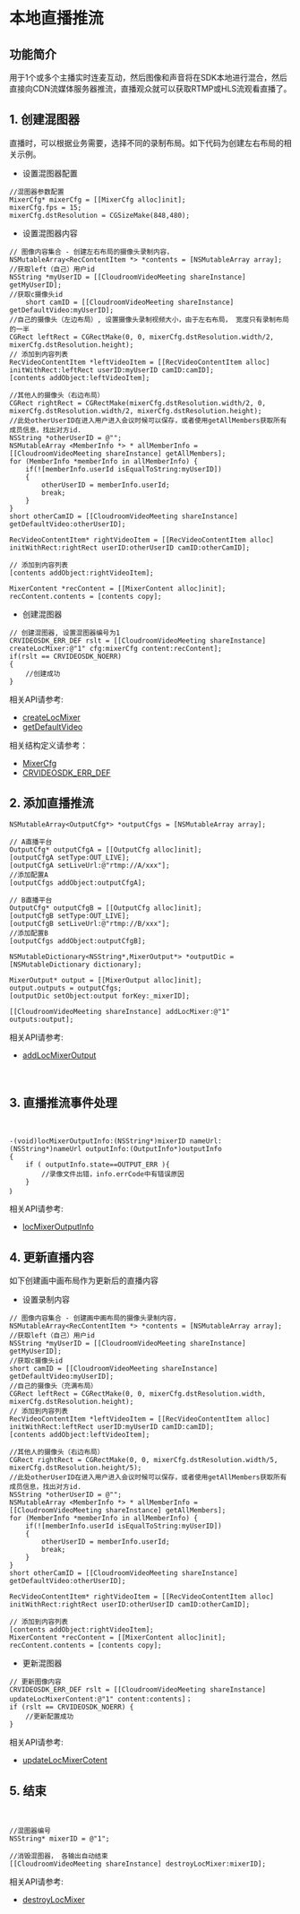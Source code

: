 # 本地直播推流

## 功能简介

用于1个或多个主播实时连麦互动，然后图像和声音将在SDK本地进行混合，然后直接向CDN流媒体服务器推流，直播观众就可以获取RTMP或HLS流观看直播了。

<h2 id=CreateMixer>1. 创建混图器</h2>

直播时，可以根据业务需要，选择不同的录制布局。如下代码为创建左右布局的相关示例。

+ 设置混图器配置

```  oc
//混图器参数配置
MixerCfg* mixerCfg = [[MixerCfg alloc]init];
mixerCfg.fps = 15;
mixerCfg.dstResolution = CGSizeMake(848,480);
```

+ 设置混图器内容

```oc
// 图像内容集合 - 创建左右布局的摄像头录制内容，
NSMutableArray<RecContentItem *> *contents = [NSMutableArray array];
//获取left（自己）用户id
NSString *myUserID = [[CloudroomVideoMeeting shareInstance] getMyUserID];
//获取c摄像头id
    short camID = [[CloudroomVideoMeeting shareInstance]  getDefaultVideo:myUserID];
//自己的摄像头（左边布局）, 设置摄像头录制视频大小，由于左右布局， 宽度只有录制布局的一半
CGRect leftRect = CGRectMake(0, 0, mixerCfg.dstResolution.width/2, mixerCfg.dstResolution.height);
// 添加到内容列表
RecVideoContentItem *leftVideoItem = [[RecVideoContentItem alloc] initWithRect:leftRect userID:myUserID camID:camID];
[contents addObject:leftVideoItem];

//其他人的摄像头（右边布局）
CGRect rightRect = CGRectMake(mixerCfg.dstResolution.width/2, 0, mixerCfg.dstResolution.width/2, mixerCfg.dstResolution.height);
//此处otherUserID在进入用户进入会议时候可以保存，或者使用getAllMembers获取所有成员信息，找出对方id.
NSString *otherUserID = @"";
NSMutableArray <MemberInfo *> * allMemberInfo = [[CloudroomVideoMeeting shareInstance] getAllMembers];
for (MemberInfo *memberInfo in allMemberInfo) {
    if(![memberInfo.userId isEqualToString:myUserID])
    {
        otherUserID = memberInfo.userId;
        break;
    }
}
short otherCamID = [[CloudroomVideoMeeting shareInstance]  getDefaultVideo:otherUserID];

RecVideoContentItem* rightVideoItem = [[RecVideoContentItem alloc] initWithRect:rightRect userID:otherUserID camID:otherCamID];

// 添加到内容列表
[contents addObject:rightVideoItem];

MixerContent *recContent = [[MixerContent alloc]init];
recContent.contents = [contents copy];
```

+ 创建混图器

```oc
// 创建混图器, 设置混图器编号为1
CRVIDEOSDK_ERR_DEF rslt = [[CloudroomVideoMeeting shareInstance] createLocMixer:@"1" cfg:mixerCfg content:recContent];
if(rslt == CRVIDEOSDK_NOERR)
{
    //创建成功
}
```

相关API请参考:
+ [createLocMixer](Apis.md#createLocMixer)
+ [getDefaultVideo](Apis.md#getDefaultVideo)

相关结构定义请参考：
+ [MixerCfg](TypeDefinitions.md#MixerCfg)
+ [CRVIDEOSDK_ERR_DEF](Constant.md#CRVIDEOSDK_ERR_DEF)

<h2 id=SetLiveOutput>2. 添加直播推流</h2>

```  oc
NSMutableArray<OutputCfg*> *outputCfgs = [NSMutableArray array];

// A直播平台
OutputCfg* outputCfgA = [[OutputCfg alloc]init];
[outputCfgA setType:OUT_LIVE];
[outputCfgA setLiveUrl:@"rtmp://A/xxx"];
//添加配置A
[outputCfgs addObject:outputCfgA];

// B直播平台
OutputCfg* outputCfgB = [[OutputCfg alloc]init];
[outputCfgB setType:OUT_LIVE];
[outputCfgB setLiveUrl:@"rtmp://B/xxx"];
//添加配置B
[outputCfgs addObject:outputCfgB];

NSMutableDictionary<NSString*,MixerOutput*> *outputDic = [NSMutableDictionary dictionary];

MixerOutput* output = [[MixerOutput alloc]init];
output.outputs = outputCfgs;
[outputDic setObject:output forKey:_mixerID];

[[CloudroomVideoMeeting shareInstance] addLocMixer:@"1" outputs:output];
```

相关API请参考:
+ [addLocMixerOutput](Apis.md#addLocMixerOutput)

</br>

<h2 id=RecordingEvent>3. 直播推流事件处理</h2>
</br>

``` oc
-(void)locMixerOutputInfo:(NSString*)mixerID nameUrl:(NSString*)nameUrl outputInfo:(OutputInfo*)outputInfo
{
	if ( outputInfo.state==OUTPUT_ERR ){
        //录像文件出错，info.errCode中有错误原因
    }
｝
```

相关API请参考: 
+ [locMixerOutputInfo](Apis.md#locMixerOutputInfo)

<h2 id=UpdateVideoContent>4. 更新直播内容</h2>

如下创建画中画布局作为更新后的直播内容

+ 设置录制内容

```oc
// 图像内容集合 - 创建画中画布局的摄像头录制内容，
NSMutableArray<RecContentItem *> *contents = [NSMutableArray array];
//获取left（自己）用户id
NSString *myUserID = [[CloudroomVideoMeeting shareInstance] getMyUserID];
//获取c摄像头id
short camID = [[CloudroomVideoMeeting shareInstance]  getDefaultVideo:myUserID];
//自己的摄像头（充满布局）
CGRect leftRect = CGRectMake(0, 0, mixerCfg.dstResolution.width, mixerCfg.dstResolution.height);
// 添加到内容列表
RecVideoContentItem *leftVideoItem = [[RecVideoContentItem alloc] initWithRect:leftRect userID:myUserID camID:camID];
[contents addObject:leftVideoItem];

//其他人的摄像头（右边布局）
CGRect rightRect = CGRectMake(0, 0, mixerCfg.dstResolution.width/5, mixerCfg.dstResolution.height/5);
//此处otherUserID在进入用户进入会议时候可以保存，或者使用getAllMembers获取所有成员信息，找出对方id.
NSString *otherUserID = @"";
NSMutableArray <MemberInfo *> * allMemberInfo = [[CloudroomVideoMeeting shareInstance] getAllMembers];
for (MemberInfo *memberInfo in allMemberInfo) {
    if(![memberInfo.userId isEqualToString:myUserID])
    {
        otherUserID = memberInfo.userId;
        break;
    }
}
short otherCamID = [[CloudroomVideoMeeting shareInstance]  getDefaultVideo:otherUserID];

RecVideoContentItem* rightVideoItem = [[RecVideoContentItem alloc] initWithRect:rightRect userID:otherUserID camID:otherCamID];

// 添加到内容列表
[contents addObject:rightVideoItem];
MixerContent *recContent = [[MixerContent alloc]init];
recContent.contents = [contents copy];
```

+ 更新混图器

```oc
// 更新图像内容
CRVIDEOSDK_ERR_DEF rslt = [[CloudroomVideoMeeting shareInstance] updateLocMixerContent:@"1" content:contents]；
if (rslt == CRVIDEOSDK_NOERR) {
    //更新配置成功
}
```

相关API请参考: 
+ [updateLocMixerCotent](Apis.md#updateLocMixerCotent)

<h2 id=RecordingEnd>5. 结束</h2>
</br>

```  oc
//混图器编号
NSString* mixerID = @"1";

//消毁混图器， 各输出自动结束
[[CloudroomVideoMeeting shareInstance] destroyLocMixer:mixerID];
```

相关API请参考: 
+  [destroyLocMixer](Apis.md#destroyLocMixer)



